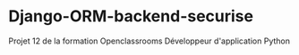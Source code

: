 # Django-ORM-backend-securise
Projet 12 de la formation Openclassrooms Développeur d'application Python
